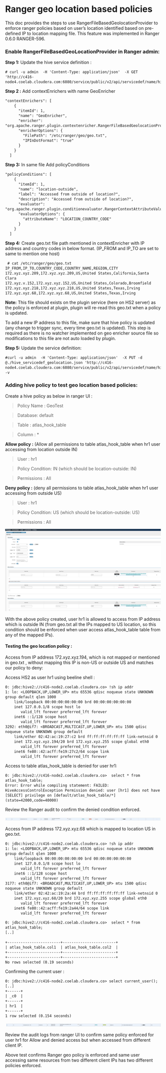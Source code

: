 # Ranger geo location based policies

This doc provides the steps to use RangerFileBasedGeolocationProvider to enforce ranger policies based on user’s location identified based on pre-defined IP to location mapping file.  This feature was implemented in Ranger 0.6.0 RANGER-596. 

### Enable RangerFileBasedGeoLocationProvider in Ranger admin: 

**Step 1:** Update the hive service definition : 

```
# curl -u admin  -H 'Content-Type: application/json'  -X GET 'http://c416-node4.coelab.cloudera.com:6080/service/public/v2/api/servicedef/name/hive'
```

**Step 2 :**  Add contextEnrichers with name GeoEnricher
```
"contextEnrichers": [
    {
      "itemId": 1,
      "name": "GeoEnricher",
      "enricher": "org.apache.ranger.plugin.contextenricher.RangerFileBasedGeolocationProvider",
      "enricherOptions": {
        "FilePath": "/etc/ranger/geo/geo.txt",
        "IPInDotFormat": "true"
      }
    }
  ]
```

**Step 3:**  In same file Add policyConditions

```
"policyConditions": [
    {
      "itemId": 1,
      "name": "location-outside",
      "label": "Accessed from outside of location?",
      "description": "Accessed from outside of location?",
      "evaluator": "org.apache.ranger.plugin.conditionevaluator.RangerContextAttributeValueNotInCondition",
      "evaluatorOptions": {
        "attributeName": "LOCATION_COUNTRY_CODE"
      }
    }
  ]
```

**Step 4:** Create geo.txt file path mentioned in contextEnricher with IP address and country codes in below format. (IP_FROM and IP_TO are set to same to mention one host)

```
 # cat /etc/ranger/geo/geo.txt
IP_FROM,IP_TO,COUNTRY_CODE,COUNTRY_NAME,REGION,CITY
172.xyz.xyz.209,172.xyz.xyz.209,US,United States,California,Santa Clara
172.xyz.v.152,172.xyz.xyz.152,US,United States,Colorado,Broomfield
172.xyz.xyz.218,172.xyz.xyz.218,US,United States,Texas,Irving
172.xyz.xyz.68,172.xyz.xyz.68,US,United States,Texas,Irving
```


**Note:** This file should exists on the plugin service (here on HS2 server) as the policy is enforced at plugin, plugin will re-read this geo.txt when a policy is updated. 

To add a new IP address to this file, make sure that hive policy is updated (any change to trigger sync, every time geo.txt is updated). This step is required as there is no watcher implemented on geo enricher source file so modifications to this file are not auto loaded by plugin. 



**Step 5:** Update the service definition: 

```
#curl -u admin  -H 'Content-Type: application/json'  -X PUT -d @./hive_servicedef_geolocation.json 'http://c416-node4.coelab.cloudera.com:6080/service/public/v2/api/servicedef/name/hive' -v
```

### Adding hive policy to test geo location based policies: 

Create a hive policy as below in ranger UI : 

> Policy Name : GeoTest

> Database: default

> Table : atlas_hook_table

> Column : *


**Allow policy :**  (Allow all permissions to table atlas_hook_table when hr1 user accessing from location outside IN)

> User : hr1

> Policy Condition: IN (which should be location-outside: IN)

> Permissions : All 


**Deny policy :**  (deny all permissions to table atlas_hook_table when hr1 user accessing from outside US)

> User : hr1

> Policy Condition: US   (which should be location-outside: US)

> Permissions : All 


![Ranger location based policy ](geotest_policy.png)

With the above policy created, user hr1 is allowed to access from IP address which is outside IN (from geo.txt all the IPs mapped to US location, so this condition should be enforced when user access atlas_hook_table table from any of the mapped IPs).

#### Testing the geo location policy : 

Access from IP address 172.xyz.xyz.194, which is not mapped or mentioned in geo.txt , without mapping this IP is non-US or outside US and matches our policy to deny: 

Access HS2 as user hr1  using beeline shell : 

```
0: jdbc:hive2://c416-node2.coelab.cloudera.co> !sh ip addr
1: lo: <LOOPBACK,UP,LOWER_UP> mtu 65536 qdisc noqueue state UNKNOWN group default qlen 1000
    link/loopback 00:00:00:00:00:00 brd 00:00:00:00:00:00
    inet 127.0.0.1/8 scope host lo
       valid_lft forever preferred_lft forever
    inet6 ::1/128 scope host
       valid_lft forever preferred_lft forever
3292: eth0@if7: <BROADCAST,MULTICAST,UP,LOWER_UP> mtu 1500 qdisc noqueue state UNKNOWN group default
    link/ether 02:42:ac:19:27:c2 brd ff:ff:ff:ff:ff:ff link-netnsid 0
    inet 172.xyz.xyz.194/20 brd 172.xyz.xyz.255 scope global eth0
       valid_lft forever preferred_lft forever
    inet6 fe80::42:acff:fe19:27c2/64 scope link
       valid_lft forever preferred_lft forever
```

Access to table atlas_hook_table is denied for user hr1: 

```
0: jdbc:hive2://c416-node2.coelab.cloudera.co>  select * from atlas_hook_table;
Error: Error while compiling statement: FAILED: HiveAccessControlException Permission denied: user [hr1] does not have [SELECT] privilege on [default/atlas_hook_table/*] (state=42000,code=40000)

```


Review the Ranger audit to confirm the denied condition enforced. 

![Ranger location based policy denied access](ranger_audit_denied.png)


Access from IP address 172.xyz.xyz.68 which is mapped to location US in geo.txt. 

```
0: jdbc:hive2://c416-node2.coelab.cloudera.co> !sh ip addr
1: lo: <LOOPBACK,UP,LOWER_UP> mtu 65536 qdisc noqueue state UNKNOWN group default qlen 1000
    link/loopback 00:00:00:00:00:00 brd 00:00:00:00:00:00
    inet 127.0.0.1/8 scope host lo
       valid_lft forever preferred_lft forever
    inet6 ::1/128 scope host
       valid_lft forever preferred_lft forever
3177: eth0@if7: <BROADCAST,MULTICAST,UP,LOWER_UP> mtu 1500 qdisc noqueue state UNKNOWN group default
    link/ether 02:42:ac:19:2a:44 brd ff:ff:ff:ff:ff:ff link-netnsid 0
    inet 172.xyz.xyz.68/20 brd 172.xyz.xyz.255 scope global eth0
       valid_lft forever preferred_lft forever
    inet6 fe80::42:acff:fe19:2a44/64 scope link
       valid_lft forever preferred_lft forever
```

```
0: jdbc:hive2://c416-node2.coelab.cloudera.co>  select * from atlas_hook_table;
[..]

+------------------------+------------------------+
| atlas_hook_table.col1  | atlas_hook_table.col2  |
+------------------------+------------------------+
+------------------------+------------------------+
No rows selected (0.19 seconds)
```

Confirming the current user : 

```
0: jdbc:hive2://c416-node2.coelab.cloudera.co> select current_user();
[..]
+------+
| _c0  |
+------+
| hr1  |
+------+
1 row selected (0.154 seconds)
```

![Ranger location based policy allowed access](ranger_audit_allowed.png)

Review the audit logs from ranger UI to confirm  same policy enforced for user hr1 for Allow and denied access but when accessed from different client IP. 


Above test confirms Ranger geo policy is enforced and same user accessing same resources  from two different client IPs has two different policies enforced. 
